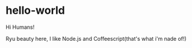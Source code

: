 # hello-world

Hi Humans!

Ryu beauty here, I like Node.js and Coffeescript(that's what i'm nade of!)
